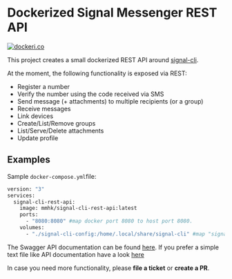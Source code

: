 # Dockerized Signal Messenger REST API

[![dockeri.co](https://dockeri.co/image/mmhk/signal-cli-rest-api)](https://hub.docker.com/r/mmhk/signal-cli-rest-api)

This project creates a small dockerized REST API around [signal-cli](https://github.com/AsamK/signal-cli).

At the moment, the following functionality is exposed via REST:

- Register a number
- Verify the number using the code received via SMS
- Send message (+ attachments) to multiple recipients (or a group)
- Receive messages
- Link devices
- Create/List/Remove groups
- List/Serve/Delete attachments
- Update profile

## Examples

Sample `docker-compose.yml`file:

```sh
version: "3"
services:
  signal-cli-rest-api:
    image: mmhk/signal-cli-rest-api:latest
    ports:
      - "8080:8080" #map docker port 8080 to host port 8080.
    volumes:
      - "./signal-cli-config:/home/.local/share/signal-cli" #map "signal-cli-config" folder on host system into docker container. the folder contains the password and cryptographic keys when a new number is registered

```

The Swagger API documentation can be found [here](https://bbernhard.github.io/signal-cli-rest-api/). If you prefer a simple text file like API documentation have a look [here](https://github.com/bbernhard/signal-cli-rest-api/blob/master/doc/EXAMPLES.md)

In case you need more functionality, please **file a ticket** or **create a PR**.
